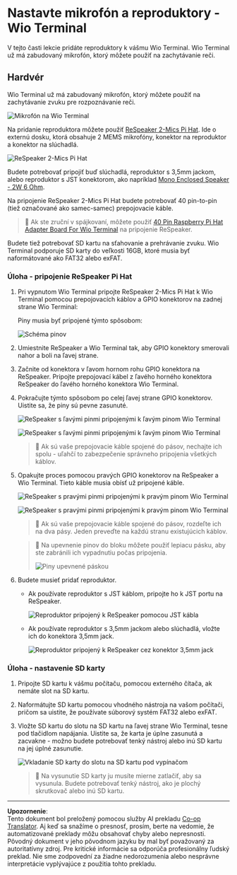 <!--
CO_OP_TRANSLATOR_METADATA:
{
  "original_hash": "93d352de36526b8990e41dd538100324",
  "translation_date": "2025-08-28T09:14:07+00:00",
  "source_file": "6-consumer/lessons/1-speech-recognition/wio-terminal-microphone.md",
  "language_code": "sk"
}
-->
# Nastavte mikrofón a reproduktory - Wio Terminal

V tejto časti lekcie pridáte reproduktory k vášmu Wio Terminal. Wio Terminal už má zabudovaný mikrofón, ktorý môžete použiť na zachytávanie reči.

## Hardvér

Wio Terminal už má zabudovaný mikrofón, ktorý môžete použiť na zachytávanie zvuku pre rozpoznávanie reči.

![Mikrofón na Wio Terminal](../../../../../translated_images/wio-mic.3f8c843dbe8ad917424037a93e3d25c62634add00a04dd8e091317b5a7a90088.sk.png)

Na pridanie reproduktora môžete použiť [ReSpeaker 2-Mics Pi Hat](https://www.seeedstudio.com/ReSpeaker-2-Mics-Pi-HAT.html). Ide o externú dosku, ktorá obsahuje 2 MEMS mikrofóny, konektor na reproduktor a konektor na slúchadlá.

![ReSpeaker 2-Mics Pi Hat](../../../../../translated_images/respeaker.f5d19d1c6b14ab1676d24ac2764e64fac5339046ae07be8b45ce07633d61b79b.sk.png)

Budete potrebovať pripojiť buď slúchadlá, reproduktor s 3,5mm jackom, alebo reproduktor s JST konektorom, ako napríklad [Mono Enclosed Speaker - 2W 6 Ohm](https://www.seeedstudio.com/Mono-Enclosed-Speaker-2W-6-Ohm-p-2832.html).

Na pripojenie ReSpeaker 2-Mics Pi Hat budete potrebovať 40 pin-to-pin (tiež označované ako samec-samec) prepojovacie káble.

> 💁 Ak ste zruční v spájkovaní, môžete použiť [40 Pin Raspberry Pi Hat Adapter Board For Wio Terminal](https://www.seeedstudio.com/40-Pin-Raspberry-Pi-Hat-Adapter-Board-For-Wio-Terminal-p-4730.html) na pripojenie ReSpeaker.

Budete tiež potrebovať SD kartu na sťahovanie a prehrávanie zvuku. Wio Terminal podporuje SD karty do veľkosti 16GB, ktoré musia byť naformátované ako FAT32 alebo exFAT.

### Úloha - pripojenie ReSpeaker Pi Hat

1. Pri vypnutom Wio Terminal pripojte ReSpeaker 2-Mics Pi Hat k Wio Terminal pomocou prepojovacích káblov a GPIO konektorov na zadnej strane Wio Terminal:

    Piny musia byť pripojené týmto spôsobom:

    ![Schéma pinov](../../../../../translated_images/wio-respeaker-wiring-0.767f80aa6508103880d256cdf99ee7219e190db257c7261e4aec219759dc67b9.sk.png)

1. Umiestnite ReSpeaker a Wio Terminal tak, aby GPIO konektory smerovali nahor a boli na ľavej strane.

1. Začnite od konektora v ľavom hornom rohu GPIO konektora na ReSpeaker. Pripojte prepojovací kábel z ľavého horného konektora ReSpeaker do ľavého horného konektora Wio Terminal.

1. Pokračujte týmto spôsobom po celej ľavej strane GPIO konektorov. Uistite sa, že piny sú pevne zasunuté.

    ![ReSpeaker s ľavými pinmi pripojenými k ľavým pinom Wio Terminal](../../../../../translated_images/wio-respeaker-wiring-1.8d894727f2ba24004824ee5e06b83b6d10952550003a3efb603182121521b0ef.sk.png)

    ![ReSpeaker s ľavými pinmi pripojenými k ľavým pinom Wio Terminal](../../../../../translated_images/wio-respeaker-wiring-2.329e1cbd306e754f8ffe56f9294794f4a8fa123860d76067a79e9ea385d1bf56.sk.png)

    > 💁 Ak sú vaše prepojovacie káble spojené do pásov, nechajte ich spolu - uľahčí to zabezpečenie správneho pripojenia všetkých káblov.

1. Opakujte proces pomocou pravých GPIO konektorov na ReSpeaker a Wio Terminal. Tieto káble musia obísť už pripojené káble.

    ![ReSpeaker s pravými pinmi pripojenými k pravým pinom Wio Terminal](../../../../../translated_images/wio-respeaker-wiring-3.75b0be447e2fa9307a6a954f9ae8a71b77e39ada6a5ef1a059d341dc850fd90c.sk.png)

    ![ReSpeaker s pravými pinmi pripojenými k pravým pinom Wio Terminal](../../../../../translated_images/wio-respeaker-wiring-4.aa9cd434d8779437de720cba2719d83992413caed1b620b6148f6c8924889afb.sk.png)

    > 💁 Ak sú vaše prepojovacie káble spojené do pásov, rozdeľte ich na dva pásy. Jeden preveďte na každú stranu existujúcich káblov.

    > 💁 Na upevnenie pinov do bloku môžete použiť lepiacu pásku, aby ste zabránili ich vypadnutiu počas pripojenia.
    >
    > ![Piny upevnené páskou](../../../../../translated_images/wio-respeaker-wiring-5.af117c20acf622f3cd656ccd8f4053f8845d6aaa3af164d24cb7dbd54a4bb470.sk.png)

1. Budete musieť pridať reproduktor.

    * Ak používate reproduktor s JST káblom, pripojte ho k JST portu na ReSpeaker.

      ![Reproduktor pripojený k ReSpeaker pomocou JST kábla](../../../../../translated_images/respeaker-jst-speaker.a441d177809df9458041a2012dd336dbb22c00a5c9642647109d2940a50d6fcc.sk.png)

    * Ak používate reproduktor s 3,5mm jackom alebo slúchadlá, vložte ich do konektora 3,5mm jack.

      ![Reproduktor pripojený k ReSpeaker cez konektor 3,5mm jack](../../../../../translated_images/respeaker-35mm-speaker.ad79ef4f128c7751f0abf854869b6b779c90c12ae3e48909944a7e48aeee3c7e.sk.png)

### Úloha - nastavenie SD karty

1. Pripojte SD kartu k vášmu počítaču, pomocou externého čítača, ak nemáte slot na SD kartu.

1. Naformátujte SD kartu pomocou vhodného nástroja na vašom počítači, pričom sa uistite, že používate súborový systém FAT32 alebo exFAT.

1. Vložte SD kartu do slotu na SD kartu na ľavej strane Wio Terminal, tesne pod tlačidlom napájania. Uistite sa, že karta je úplne zasunutá a zacvakne - možno budete potrebovať tenký nástroj alebo inú SD kartu na jej úplné zasunutie.

    ![Vkladanie SD karty do slotu na SD kartu pod vypínačom](../../../../../translated_images/wio-sd-card.acdcbe322fa4ee7f8f9c8cc015b3263964bb26ab5c7e25b41747988cc5280d64.sk.png)

    > 💁 Na vysunutie SD karty ju musíte mierne zatlačiť, aby sa vysunula. Budete potrebovať tenký nástroj, ako je plochý skrutkovač alebo inú SD kartu.

---

**Upozornenie**:  
Tento dokument bol preložený pomocou služby AI prekladu [Co-op Translator](https://github.com/Azure/co-op-translator). Aj keď sa snažíme o presnosť, prosím, berte na vedomie, že automatizované preklady môžu obsahovať chyby alebo nepresnosti. Pôvodný dokument v jeho pôvodnom jazyku by mal byť považovaný za autoritatívny zdroj. Pre kritické informácie sa odporúča profesionálny ľudský preklad. Nie sme zodpovední za žiadne nedorozumenia alebo nesprávne interpretácie vyplývajúce z použitia tohto prekladu.